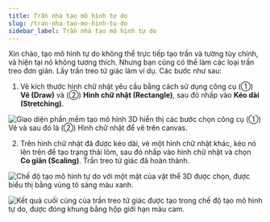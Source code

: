 ```yaml
---
title: Trần nhà tạo mô hình tự do
slug: /tran-nha-tao-mo-hinh-tu-do
sidebar_label: Trần nhà tạo mô hình tự do
---
```


Xin chào, tạo mô hình tự do không thể trực tiếp tạo trần và tường tùy chỉnh, và hiện tại nó không tương thích. Nhưng bạn cũng có thể làm các loại trần treo đơn giản. Lấy trần treo tứ giác làm ví dụ. Các bước như sau:

1. Vẽ kích thước hình chữ nhật yêu cầu bằng cách sử dụng công cụ (①) **Vẽ (Draw)** và (②) **Hình chữ nhật (Rectangle)**, sau đó nhấp vào **Kéo dài (Stretching)**.

![Giao diện phần mềm tạo mô hình 3D hiển thị các bước chọn công cụ (①) Vẽ và sau đó là (②) Hình chữ nhật để vẽ trên canvas.](https://storage.googleapis.com/jegavn_kb/images/294b9d5f-5e1e-4dcd-93eb-d7b6efa5d086.png)

2. Trên hình chữ nhật đã được kéo dài, vẽ một hình chữ nhật khác, kéo nó lên trên để tạo trạng thái lõm, sau đó nhấp vào hình chữ nhật và chọn **Co giãn (Scaling)**. Trần treo tứ giác đã hoàn thành.

![Chế độ tạo mô hình tự do với một mặt của vật thể 3D được chọn, được biểu thị bằng vùng tô sáng màu xanh.](https://storage.googleapis.com/jegavn_kb/images/0d8845ea-0e76-4e87-9f3f-38049fde372c.png)

![Kết quả cuối cùng của trần treo tứ giác được tạo trong chế độ tạo mô hình tự do, được đóng khung bằng hộp giới hạn màu cam.](https://storage.googleapis.com/jegavn_kb/images/f813ff72-7b9f-406d-a90a-f36719409bec.png)